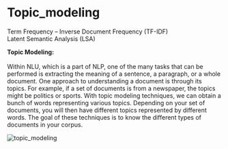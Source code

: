 # Topic_modeling
Term Frequency – Inverse Document Frequency (TF-IDF)<br>
Latent Semantic Analysis (LSA)


<b>Topic Modeling:</b><br><br>
Within NLU, which is a part of NLP, one of the many tasks that can be performed is
extracting the meaning of a sentence, a paragraph, or a whole document. One approach
to understanding a document is through its topics. For example, if a set of documents
is from a newspaper, the topics might be politics or sports. With topic modeling
techniques, we can obtain a bunch of words representing various topics. Depending
on your set of documents, you will then have different topics represented by different
words. The goal of these techniques is to know the different types of documents in your
corpus.

![topic_modeling](https://user-images.githubusercontent.com/89722385/144175229-948abb02-2382-498b-a029-e650fc67e20e.jpeg)

